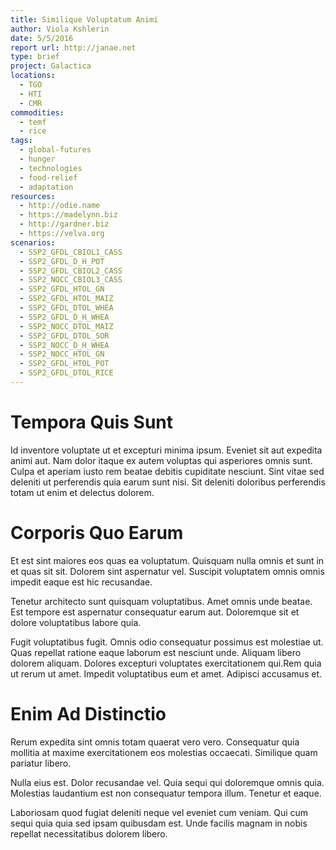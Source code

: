 ```yaml
---
title: Similique Voluptatum Animi
author: Viola Kshlerin
date: 5/5/2016
report url: http://janae.net
type: brief
project: Galactica
locations:
  - TGO
  - HTI
  - CMR
commodities:
  - temf
  - rice
tags:
  - global-futures
  - hunger
  - technologies
  - food-relief
  - adaptation
resources:
  - http://odie.name
  - https://madelynn.biz
  - http://gardner.biz
  - https://velva.org
scenarios:
  - SSP2_GFDL_CBIOL1_CASS
  - SSP2_GFDL_D_H_POT
  - SSP2_GFDL_CBIOL2_CASS
  - SSP2_NOCC_CBIOL3_CASS
  - SSP2_GFDL_HTOL_GN
  - SSP2_GFDL_HTOL_MAIZ
  - SSP2_GFDL_DTOL_WHEA
  - SSP2_GFDL_D_H_WHEA
  - SSP2_NOCC_DTOL_MAIZ
  - SSP2_GFDL_DTOL_SOR
  - SSP2_NOCC_D_H_WHEA
  - SSP2_NOCC_HTOL_GN
  - SSP2_GFDL_HTOL_POT
  - SSP2_GFDL_DTOL_RICE
---
```

# Tempora Quis Sunt
Id inventore voluptate ut et excepturi minima ipsum. Eveniet sit aut expedita animi aut. Nam dolor itaque ex autem voluptas qui asperiores omnis sunt. Culpa et aperiam iusto rem beatae debitis cupiditate nesciunt. Sint vitae sed deleniti ut perferendis quia earum sunt nisi. Sit deleniti doloribus perferendis totam ut enim et delectus dolorem.

# Corporis Quo Earum
Et est sint maiores eos quas ea voluptatum. Quisquam nulla omnis et sunt in et quas sit sit. Dolorem sint aspernatur vel. Suscipit voluptatem omnis omnis impedit eaque est hic recusandae.
 Tenetur architecto sunt quisquam voluptatibus. Amet omnis unde beatae. Est tempore est aspernatur consequatur earum aut. Doloremque sit et dolore voluptatibus labore quia.
 Fugit voluptatibus fugit. Omnis odio consequatur possimus est molestiae ut. Quas repellat ratione eaque laborum est nesciunt unde. Aliquam libero dolorem aliquam. Dolores excepturi voluptates exercitationem qui.Rem quia ut rerum ut amet. Impedit voluptatibus eum et amet. Adipisci accusamus et.

# Enim Ad Distinctio
Rerum expedita sint omnis totam quaerat vero vero. Consequatur quia mollitia at maxime exercitationem eos molestias occaecati. Similique quam pariatur libero.
 Nulla eius est. Dolor recusandae vel. Quia sequi qui doloremque omnis quia. Molestias laudantium est non consequatur tempora illum. Tenetur et eaque.
 Laboriosam quod fugiat deleniti neque vel eveniet cum veniam. Qui cum sequi quia quia sed ipsam quibusdam est. Unde facilis magnam in nobis repellat necessitatibus dolorem libero.
